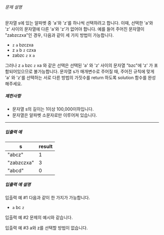 ###### 문제 설명

문자열 s에 있는 알파벳 중 'a'와 'z'를 하나씩 선택하려고 합니다. 이때, 선택한 'a'와 'z' 사이의 문자열에 다른 'a'와 'z'가 없어야 합니다.
예를 들어 주어진 문자열이 "zabzczxa"인 경우, 다음과 같이 세 가지 방법이 가능합니다.

- `z` `a` bzczxa
- z `a` b `z` czxa
- zabzc `z` x `a`

그러나 z `a` bzc `z` xa 와 같은 선택은 선택된 'a' 와 'z' 사이의 문자열 "bzc"에 'z' 가 포함되어있으므로 불가능합니다.
문자열 s가 매개변수로 주어질 때, 주어진 규칙에 맞게 'a' 와 'z'를 선택하는 서로 다른 방법의 가짓수를 return 하도록 solution 함수를 완성해주세요.

##### 제한사항

- 문자열 s의 길이는 1이상 100,000이하입니다.
- 문자열은 알파벳 소문자로만 이루어져 있습니다.

------

##### 입출력 예

| s          | result |
| ---------- | ------ |
| "abcz"     | 1      |
| "zabzczxa" | 3      |
| "abcd"     | 0      |

##### 입출력 예 설명

입출력 예 #1
다음과 같이 한 가지가 가능합니다.

- `a` bc `z`

입출력 예 #2
문제의 예시와 같습니다.

입출력 예 #3
a와 z를 선택할 방법이 없습니다.